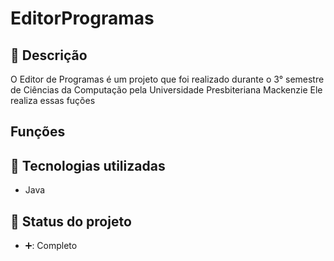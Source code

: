 # EditorProgramas

## :memo: Descrição
O Editor de Programas é um projeto que foi realizado durante o 3° semestre de Ciências da Computação pela Universidade Presbiteriana Mackenzie
Ele realiza essas fuções

## Funções


## :wrench: Tecnologias utilizadas
* Java

## :dart: Status do projeto
* ➕:  Completo
